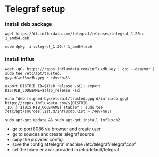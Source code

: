# Telegraf setup

### install deb package
```
wget https://dl.influxdata.com/telegraf/releases/telegraf_1.20.4-1_amd64.deb
```
```
sudo dpkg -i telegraf_1.20.4-1_amd64.deb
```

### install influx

```
wget -qO- https://repos.influxdata.com/influxdb.key | gpg --dearmor | sudo tee /etc/apt/trusted.
gpg.d/influxdb.gpg > /dev/null
```
```
export DISTRIB_ID=$(lsb_release -si); export DISTRIB_CODENAME=$(lsb_release -sc)
```
```
echo "deb [signed-by=/etc/apt/trusted.gpg.d/influxdb.gpg] https://repos.influxdata.com/${DISTRIB
_ID,,} ${DISTRIB_CODENAME} stable" | sudo tee /etc/apt/sources.list.d/influxdb.list > /dev/null
```
```
sudo apt-get update && sudo apt-get install influxdb2
```

* go to port 8086 via browser and create user
* go to sources and create telegraf source
* copy the provided config
* save the config at telegraf machine /etc/telegraf/telegraf.conf
* set the token env var provided in /etc/default/telegraf
